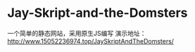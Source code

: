 # Jay-Skript-and-the-Domsters
一个简单的静态网站，采用原生JS编写
演示地址：http://www.15052236974.top/JaySkriptAndTheDomsters/
